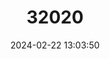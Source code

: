 ---
title: "32020"
category: "Myracrodruon urundeuva"
draft: false
date: 2024-02-22 13:03:50
languages:
  Spanish; Castilian: ["Aroeira", "Urundei-mé", "Urundel"]
  Portuguese: ["Arveira"]
---